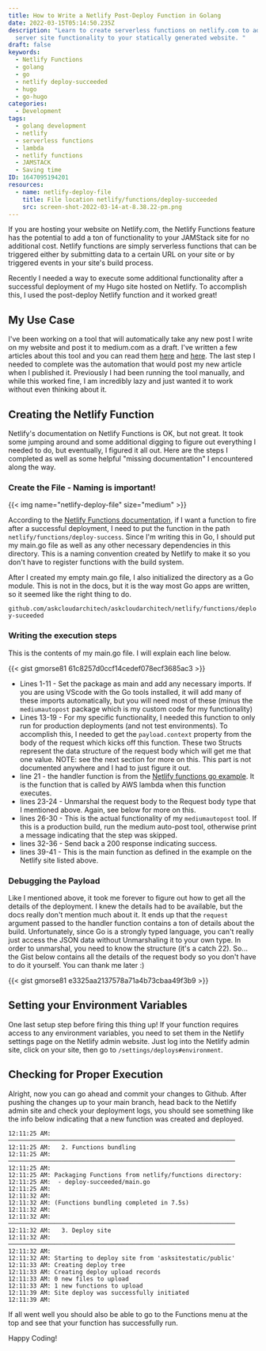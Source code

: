 ```yaml
---
title: How to Write a Netlify Post-Deploy Function in Golang
date: 2022-03-15T05:14:50.235Z
description: "Learn to create serverless functions on netlify.com to add dynamic
  server site functionality to your statically generated website. "
draft: false
keywords:
  - Netlify Functions
  - golang
  - go
  - netlify deploy-succeeded
  - hugo
  - go-hugo
categories:
  - Development
tags:
  - golang development
  - netlify
  - serverless functions
  - lambda
  - netlify functions
  - JAMSTACK
  - Saving time
ID: 1647095194201
resources:
  - name: netlify-deploy-file
    title: File location netlify/functions/deploy-succeeded
    src: screen-shot-2022-03-14-at-8.38.22-pm.png
---
```

If you are hosting your website on Netlify.com, the Netlify Functions feature has the potential to add a ton of functionality to your JAMStack site for no additional cost. Netlify functions are simply serverless functions that can be triggered either by submitting data to a certain URL on your site or by triggered events in your site's build process. 

Recently I needed a way to execute some additional functionality after a successful deployment of my Hugo site hosted on Netlify. To accomplish this, I used the post-deploy Netlify function and it worked great!

## My Use Case

I've been working on a tool that will automatically take any new post I write on my website and post it to medium.com as a draft. I've written a few articles about this tool and you can read them [here](https://blog.devgenius.io/introducing-medium-auto-post-syndicate-your-hugo-content-to-medium-com-3fd760ce09) and [here](https://blog.devgenius.io/auto-generate-a-medium-com-rest-api-payload-to-syndicate-posts-with-hugo-fce630cced67). The last step I needed to complete was the automation that would post my new article when I published it. Previously I had been running the tool manually, and while this worked fine, I am incredibly lazy and just wanted it to work without even thinking about it. 

## Creating the Netlify Function

Netlify's documentation on Netlify Functions is OK, but not great. It took some jumping around and some additional digging to figure out everything I needed to do, but eventually, I figured it all out. Here are the steps I completed as well as some helpful "missing documentation" I encountered along the way. 

### Create the File - Naming is important!

{{< img name="netlify-deploy-file" size="medium" >}}

According to the [Netlify Functions documentation](https://docs.netlify.com/functions/trigger-on-events/), if I want a function to fire after a successful deployment, I need to put the function in the path `netlify/functions/deploy-success`.  Since I'm writing this in Go, I should put my main.go file as well as any other necessary dependencies in this directory. This is a naming convention created by Netlify to make it so you don't have to register functions with the build system. 

After I created my empty main.go file, I also initialized the directory as a Go module. This is not in the docs, but it is the way most Go apps are written, so it seemed like the right thing to do. 

`github.com/askcloudarchitech/askcloudarchitech/netlify/functions/deploy-suceeded`

### Writing the execution steps

This is the contents of my main.go file. I will explain each line below. 

{{< gist gmorse81 61c8257d0ccf14cedef078ecf3685ac3 >}}

* Lines 1-11 - Set the package as main and add any necessary imports. If you are using VScode with the Go tools installed, it will add many of these imports automatically, but you will need most of these (minus the `mediumautopost` package which is my custom code for my functionality)
* Lines 13-19 - For my specific functionality, I needed this function to only run for production deployments (and not test environments). To accomplish this, I needed to get the `payload.context` property from the body of the request which kicks off this function. These two Structs represent the data structure of the request body which will get me that one value. NOTE: see the next section for more on this. This part is not documented anywhere and I had to just figure it out. 
* line 21 - the handler function is from the [Netlify functions go example](https://docs.netlify.com/functions/build-with-go/#synchronous-function-format). It is the function that is called by AWS lambda when this function executes. 
* lines 23-24 - Unmarshal the request body to the Request body type that I mentioned above. Again, see below for more on this.
* lines 26-30 - This is the actual functionality of my `mediumautopost` tool. If this is a production build, run the medium auto-post tool, otherwise print a message indicating that the step was skipped.
* lines 32-36 - Send back a 200 response indicating success.
* lines 39-41 - This is the main function as defined in the example on the Netlify site listed above. 

### Debugging the Payload

Like I mentioned above, it took me forever to figure out how to get all the details of the deployment. I knew the details had to be available, but the docs really don't mention much about it. It ends up that the `request` argument passed to the handler function contains a ton of details about the build. Unfortunately, since Go is a strongly typed language, you can't really just access the JSON data without Unmarshaling it to your own type. In order to unmarshal, you need to know the structure (it's a catch 22). So... the Gist below contains all the details of the request body so you don't have to do it yourself. You can thank me later :)

{{< gist gmorse81 e3325aa2137578a71a4b73cbaa49f3b9 >}}

## Setting your Environment Variables

One last setup step before firing this thing up! If your function requires access to any environment variables, you need to set them in the Netlify settings page on the Netlify admin website. Just log into the Netlify admin site, click on your site, then go to `/settings/deploys#environment`.

## Checking for Proper Execution

Alright, now you can go ahead and commit your changes to Github. After pushing the changes up to your main branch, head back to the Netlify admin site and check your deployment logs, you should see something like the info below indicating that a new function was created and deployed. 

```
12:11:25 AM: ────────────────────────────────────────────────────────────────
12:11:25 AM:   2. Functions bundling                                         
12:11:25 AM: ────────────────────────────────────────────────────────────────
12:11:25 AM: ​
12:11:25 AM: Packaging Functions from netlify/functions directory:
12:11:25 AM:  - deploy-succeeded/main.go
12:11:25 AM: ​
12:11:32 AM: ​
12:11:32 AM: (Functions bundling completed in 7.5s)
12:11:32 AM: ​
12:11:32 AM: ────────────────────────────────────────────────────────────────
12:11:32 AM:   3. Deploy site                                                
12:11:32 AM: ────────────────────────────────────────────────────────────────
12:11:32 AM: ​
12:11:32 AM: Starting to deploy site from 'asksitestatic/public'
12:11:33 AM: Creating deploy tree 
12:11:33 AM: Creating deploy upload records
12:11:33 AM: 0 new files to upload
12:11:33 AM: 1 new functions to upload
12:11:39 AM: Site deploy was successfully initiated
12:11:39 AM: ​
```

If all went well you should also be able to go to the Functions menu at the top and see that your function has successfully run. 

Happy Coding!